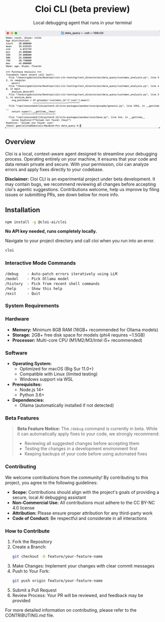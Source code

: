 # <div align="center">Cloi CLI (beta preview)</div>

<div align="center">Local debugging agent that runs in your terminal</div>

<br>

<div align="center"><img src="demo.gif" alt="Cloi CLI Demo" /></div>

## Overview

Cloi is a local, context-aware agent designed to streamline your debugging process. Operating entirely on your machine, it ensures that your code and data remain private and secure. With your permission, cloi can analyze errors and apply fixes directly to your codebase.

**Disclaimer:** Cloi CLI is an experimental project under beta development. It may contain bugs, we recommend reviewing all changes before accepting cloi's agentic suggestions. Contributions welcome, help us improve by filing issues or submitting PRs, see down below for more info.

## Installation

```bash
npm install -g @cloi-ai/cloi
```

**No API key needed, runs completely locally.**

Navigate to your project directory and call cloi when you run into an error.

```bash
cloi
```

### Interactive Mode Commands
```
/debug    - Auto-patch errors iteratively using LLM
/model    - Pick Ollama model
/history  - Pick from recent shell commands
/help     - Show this help
/exit     - Quit
```

### System Requirements

### Hardware
- **Memory:** Minimum 8GB RAM (16GB+ recommended for Ollama models)
- **Storage:** 2GB+ free disk space for models (phi4 requires ~1.5GB)
- **Processor:** Multi-core CPU (M1/M2/M3/Intel i5+ recommended)

### Software
- **Operating System:**
  - Optimized for macOS (Big Sur 11.0+)
  - Compatible with Linux (limited testing)
  - Windows support via WSL
- **Prerequisites:**
  - Node.js 14+
  - Python 3.6+
- **Dependencies:**
  - Ollama (automatically installed if not detected)

### Beta Features

> **Beta Feature Notice:** The `/debug` command is currently in beta. While it can automatically apply fixes to your code, we strongly recommend:
> - Reviewing all suggested changes before accepting them
> - Testing the changes in a development environment first
> - Keeping backups of your code before using automated fixes

### Contributing

We welcome contributions from the community! By contributing to this project, you agree to the following guidelines:

- **Scope:** Contributions should align with the project's goals of providing a secure, local AI debugging assistant
- **Non-Commercial Use:** All contributions must adhere to the CC BY-NC 4.0 license
- **Attribution:** Please ensure proper attribution for any third-party work
- **Code of Conduct:** Be respectful and considerate in all interactions

### How to Contribute
1. Fork the Repository
2. Create a Branch:
   ```bash
   git checkout -b feature/your-feature-name
   ```
3. Make Changes: Implement your changes with clear commit messages
4. Push to Your Fork:
   ```bash
   git push origin feature/your-feature-name
   ```
5. Submit a Pull Request
6. Review Process: Your PR will be reviewed, and feedback may be provided

For more detailed information on contributing, please refer to the CONTRIBUTING.md file.

